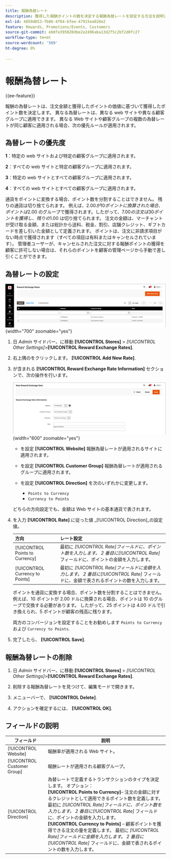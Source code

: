 ```yaml
---
title: 報酬為替レート
description: 獲得した報酬ポイントの数を決定する報酬為替レートを設定する方法を説明します。
exl-id: 4850d853-fb86-4f64-bfee-47915ea028e2
feature: Rewards, Promotions/Events, Customers
source-git-commit: eb0fe395020dbe2e2496aba13d2f5c2bf2d0fc27
workflow-type: tm+mt
source-wordcount: '569'
ht-degree: 0%

---
```


# 報酬為替レート

{{ee-feature}}

報酬の為替レートは、注文金額と獲得したポイントの価値に基づいて獲得したポイント数を決定します。 異なる為替レートは、異なる web サイトや異なる顧客グループに適用できます。 異なる Web サイトや顧客グループの複数の為替レートが同じ顧客に適用される場合、次の優先ルールが適用されます。

## 為替レートの優先度

**1**：特定の web サイトおよび特定の顧客グループに適用されます。

**2**：すべての web サイトと特定の顧客グループに適用されます。

**3**：特定の web サイトとすべての顧客グループに適用されます。

**4**：すべての web サイトとすべての顧客グループに適用されます。

通貨をポイントに変換する場合、ポイント数を分割することはできません。 残りの通貨は切り捨てられます。 例えば、$2.00 が 10 ポイントに換算された場合、ポイントは$2.00 のグループで獲得されます。したがって、$7.00 の注文は 30 ポイントを獲得し、残りの$1.00 は切り捨てられます。 注文の金額は、マーチャントが受け取る金額、または総計から送料、税金、割引、店舗クレジット、ギフトカードを差し引いた金額として定義されます。 ポイントは、注文に非請求項目がない時点で獲得されます（すべての項目は有料またはキャンセルされています）。 管理者ユーザーが、キャンセルされた注文に対する報酬ポイントの獲得を顧客に許可しない場合は、それらのポイントを顧客の管理ページから手動で差し引くことができます。

## 為替レートの設定

![報酬為替レート](./assets/reward-exchange-rates.png){width="700" zoomable="yes"}

1. 日 _Admin_ サイドバー、に移動 **[!UICONTROL Stores]** > _[!UICONTROL Other Settings]_>**[!UICONTROL Reward Exchange Rates]**.

1. 右上隅のをクリックします。 **[!UICONTROL Add New Rate]**.

1. が含まれる **[!UICONTROL Reward Exchange Rate Information]** セクションで、次の操作を行います。

   ![報酬為替レート – 情報](./assets/reward-exchange-rate-new.png){width="600" zoomable="yes"}

   - を設定 **[!UICONTROL Website]** 報酬為替レートが適用されるサイトに適用されます。

   - を設定 **[!UICONTROL Customer Group]** 報酬為替レートが適用されるグループに適用されます。

   - を設定 **[!UICONTROL Direction]** を次のいずれかに変更します。

      - `Points to Currency`
      - `Currency to Points`

   どちらの方向設定でも、金額は Web サイトの基本通貨で表されます。

1. を入力 **[!UICONTROL Rate]** に従った値 _[!UICONTROL Direction]_の設定値。

   | 方向 | レート設定 |
   |---------|-------------|
   | [!UICONTROL Points to Currency] | 最初に _[!UICONTROL Rate]_フィールドに、ポイント数を入力します。 2 番目に_[!UICONTROL Rate]_ フィールドに、ポイントの金額を入力します。 |
   | [!UICONTROL Currency to Points] | 最初に  _[!UICONTROL Rate]_フィールドに金額を入力します。 2 番目に_[!UICONTROL Rate]_ フィールドに、金額で表されるポイントの数を入力します。 |

   ポイントを通貨に変換する場合、ポイント数を分割することはできません。 例えば、10 ポイントが 2.00 ドルに換算される場合、ポイントは 10 のグループで交換する必要があります。 したがって、25 ポイントは 4.00 ドルで引き換えられ、5 ポイントが顧客の残高に残ります。

   両方のコンバージョンを設定することをお勧めします `Points to Currency` および `Currency to Points`.

1. 完了したら、 **[!UICONTROL Save]**.

## 報酬為替レートの削除

1. 日 _Admin_ サイドバー、に移動 **[!UICONTROL Stores]** > _[!UICONTROL Other Settings]_>**[!UICONTROL Reward Exchange Rates]**.

1. 削除する報酬為替レートを見つけて、編集モードで開きます。

1. メニューバーで、 **[!UICONTROL Delete]**.

1. アクションを確定するには、 **[!UICONTROL OK]**.

## フィールドの説明

| フィールド | 説明 |
|--- |--- |
| [!UICONTROL Website] | 報酬率が適用される Web サイト。 |
| [!UICONTROL Customer Group] | 報酬レートが適用される顧客グループ。 |
| [!UICONTROL Direction] | 為替レートで定義するトランザクションのタイプを決定します。 オプション： <br/>**[!UICONTROL Points to Currency]**– 注文の金額に対するクレジットとして適用できるポイント数を定義します。 最初に _[!UICONTROL Rate]_フィールドに、ポイント数を入力します。 2 番目に_[!UICONTROL Rate]_ フィールドに、ポイントの金額を入力します。<br/>**[!UICONTROL Currency to Points]**  – 顧客ポイントを獲得できる注文の量を定義します。 最初に  _[!UICONTROL Rate]_フィールドに金額を入力します。 2 番目に_[!UICONTROL Rate]_ フィールドに、金額で表されるポイントの数を入力します。 |
